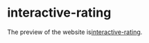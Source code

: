 # interactive-rating
The preview of the website is[interactive-rating](https://aniru-dh21.github.io/interactive-rating/).
